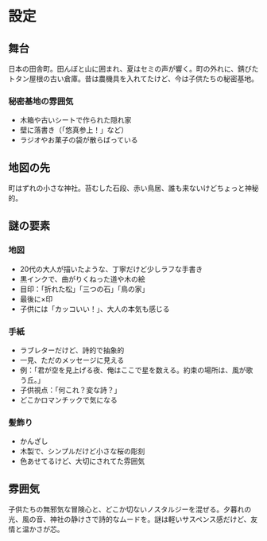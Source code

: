 # 設定

## 舞台
日本の田舎町。田んぼと山に囲まれ、夏はセミの声が響く。町の外れに、錆びたトタン屋根の古い倉庫。昔は農機具を入れてたけど、今は子供たちの秘密基地。

### 秘密基地の雰囲気
- 木箱や古いシートで作られた隠れ家
- 壁に落書き（「悠真参上！」など）
- ラジオやお菓子の袋が散らばっている

## 地図の先
町はずれの小さな神社。苔むした石段、赤い鳥居、誰も来ないけどちょっと神秘的。

## 謎の要素

### 地図
- 20代の大人が描いたような、丁寧だけど少しラフな手書き
- 黒インクで、曲がりくねった道や木の絵
- 目印：「折れた松」「三つの石」「鳥の家」
- 最後に×印
- 子供には「カッコいい！」、大人の本気も感じる

### 手紙
- ラブレターだけど、詩的で抽象的
- 一見、ただのメッセージに見える
- 例：「君が空を見上げる夜、俺はここで星を数える。約束の場所は、風が歌う丘。」
- 子供視点：「何これ？変な詩？」
- どこかロマンチックで気になる

### 髪飾り
- かんざし
- 木製で、シンプルだけど小さな桜の彫刻
- 色あせてるけど、大切にされてた雰囲気

## 雰囲気
子供たちの無邪気な冒険心と、どこか切ないノスタルジーを混ぜる。夕暮れの光、風の音、神社の静けさで詩的なムードを。謎は軽いサスペンス感だけど、友情と温かさが芯。
